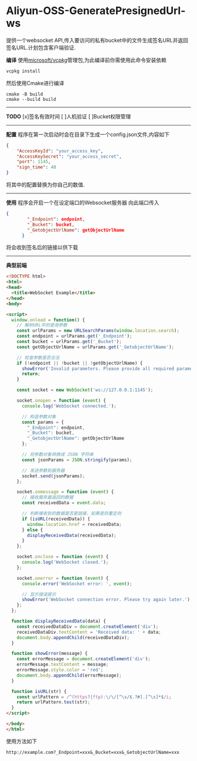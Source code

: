 # Aliyun-OSS-GeneratePresignedUrl-ws

提供一个websocket API,传入要访问的私有bucket中的文件生成签名URL并返回签名URL.计划包含客户端验证.

**编译**
使用[microsoft/_vcpkg_](https://github.com/microsoft/vcpkg)管理包,为此编译前你需使用此命令安装依赖
```BASH
vcpkg install
```
然后使用Cmake进行编译
```SHELL
cmake -B build
cmake --build build
```
***
**TODO**
[x]签名有效时间
[ ]人机验证
[ ]Bucket权限管理
***
**配置**
程序在第一次启动时会在目录下生成一个config.json文件,内容如下
```json
{
    "AccessKeyId": "your_access_key",
    "AccessKeySecret": "your_access_secret",
    "port": 1145,
    "sign_time": 40
}
```
将其中的配置替换为你自己的数值.
***
**使用**
程序会开启一个在设定端口的Websocket服务器
向此端口传入
```JSON
{
        "_Endpoint": endpoint,
        "_Bucket": bucket,
        "_GetobjectUrlName": getObjectUrlName
      }
```
将会收到签名后的链接以供下载
***
**典型前端**
```HTML
<!DOCTYPE html>
<html>
<head>
  <title>WebSocket Example</title>
</head>
<body>

<script>
  window.onload = function() {
    // 解析URL中的查询参数
    const urlParams = new URLSearchParams(window.location.search);
    const endpoint = urlParams.get('_Endpoint');
    const bucket = urlParams.get('_Bucket');
    const getObjectUrlName = urlParams.get('_GetobjectUrlName');

    // 检查参数是否合法
    if (!endpoint || !bucket || !getObjectUrlName) {
      showError('Invalid parameters. Please provide all required parameters.');
      return;
    }

    const socket = new WebSocket('ws://127.0.0.1:1145');

    socket.onopen = function (event) {
      console.log('WebSocket connected.');

      // 构造参数对象
      const params = {
        "_Endpoint": endpoint,
        "_Bucket": bucket,
        "_GetobjectUrlName": getObjectUrlName
      };

      // 将参数对象转换成 JSON 字符串
      const jsonParams = JSON.stringify(params);

      // 发送参数到服务器
      socket.send(jsonParams);
    };

    socket.onmessage = function (event) {
      // 接收服务器返回的数据
      const receivedData = event.data;

      // 判断接收到的数据是否是链接，如果是则重定向
      if (isURL(receivedData)) {
        window.location.href = receivedData;
      } else {
        displayReceivedData(receivedData);
      }
    };

    socket.onclose = function (event) {
      console.log('WebSocket closed.');
    };

    socket.onerror = function (event) {
      console.error('WebSocket error: ', event);

      // 显示错误提示
      showError('WebSocket connection error. Please try again later.');
    };
  };

  function displayReceivedData(data) {
    const receivedDataDiv = document.createElement('div');
    receivedDataDiv.textContent = 'Received data: ' + data;
    document.body.appendChild(receivedDataDiv);
  }

  function showError(message) {
    const errorMessage = document.createElement('div');
    errorMessage.textContent = message;
    errorMessage.style.color = 'red';
    document.body.appendChild(errorMessage);
  }

  function isURL(str) {
    const urlPattern = /^(https?|ftp):\/\/[^\s/$.?#].[^\s]*$/i;
    return urlPattern.test(str);
  }
</script>

</body>
</html>

```
使用方法如下
```URL
http://example.com?_Endpoint=xxx&_Bucket=xxx&_GetobjectUrlName=xxx
```